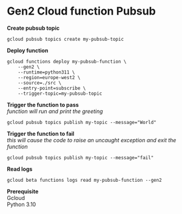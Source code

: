 # Gen2 Cloud function Pubsub

**Create pubsub topic**
```shell
gcloud pubsub topics create my-pubsub-topic
```

**Deploy function**

```shell
gcloud functions deploy my-pubsub-function \
    --gen2 \
    --runtime=python311 \
    --region=europe-west2 \
    --source=./src \
    --entry-point=subscribe \
    --trigger-topic=my-pubsub-topic
```

**Trigger the function to pass**  
*function will run and print the greeting*
```shell
gcloud pubsub topics publish my-topic --message="World"
```

**Trigger the function to fail**  
*this will cause the code to raise an uncaught exception and exit the function*
```shell
gcloud pubsub topics publish my-topic --message="fail"
```

**Read logs**
```shell
gcloud beta functions logs read my-pubsub-function --gen2
```

**Prerequisite**  
Gcloud  
Python 3.10
